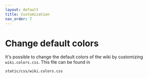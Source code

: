 ```yaml
---
layout: default
title: Customization
nav_order: 7
---
```


# Change default colors

It's possible to change the default colors of the wiki by customizing `wiki.colors.css`. This file can be found in 

```
static/css/wiki.colors.css
```
